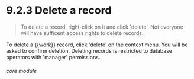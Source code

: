 # 9.2.3    Delete a record

> To delete a record, right-click on it and click 'delete'. Not everyone will have sufficent access rights to delete records. 

To delete a {{work}} record, click 'delete' on the context menu. You will be asked to confirm deletion. Deleting records is restricted to database operators with 'manager' permissions. 

###### core module

